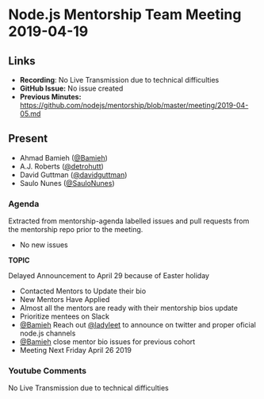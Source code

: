 # Node.js Mentorship Team Meeting 2019-04-19

## Links

* **Recording**: No Live Transmission due to technical difficulties
* **GitHub Issue:** No issue created
* **Previous Minutes:** https://github.com/nodejs/mentorship/blob/master/meeting/2019-04-05.md

## Present

- Ahmad Bamieh ([@Bamieh](https://github.com/bamieh))
- A.J. Roberts ([@detrohutt](https://github.com/detrohutt))
- David Guttman ([@davidguttman](https://github.com/davidguttman))
- Saulo Nunes ([@SauloNunes](https://github.com/SauloNunes))


### Agenda

Extracted from mentorship-agenda labelled issues and pull requests from the mentorship repo prior to the meeting.

- No new issues

**TOPIC**

Delayed Announcement to April 29 because of Easter holiday

 - Contacted Mentors to Update their bio
 - New Mentors Have Applied
 - Almost all the mentors are ready with their mentorship bios update
 - Prioritize mentees on Slack 
 - [@Bamieh](https://github.com/bamieh) Reach out [@ladyleet](https://github.com/ladyleet) to announce on twitter and proper oficial node.js channels
 - [@Bamieh](https://github.com/bamieh) close mentor bio issues for previous cohort
 - Meeting Next Friday April 26 2019

### Youtube Comments

No Live Transmission due to technical difficulties
